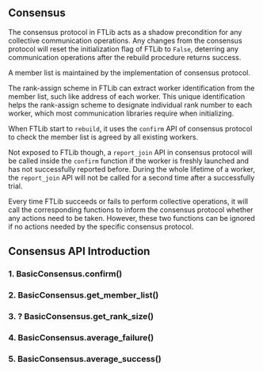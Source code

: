 ## Consensus

The consensus protocol in FTLib acts as a shadow precondition for any collective communication operations. Any changes from the consensus protocol will reset the initialization flag of FTLib to `False`, deterring any communication operations after the rebuild procedure returns success.

A member list is maintained by the implementation of consensus protocol.

The rank-assign scheme in FTLib can extract worker identification from the member list, such like address of each worker. This unique identification helps the rank-assign scheme to designate individual rank number to each worker, which most communication libraries require when initializing.

When FTLib start to `rebuild`, it uses the `confirm` API of consensus protocol to check the member list is agreed by all existing workers.

Not exposed to FTLib though, a `report_join` API in consensus protocol will be called inside the `confirm` function if the worker is freshly launched and has not successfully reported before. During the whole lifetime of a worker, the `report_join` API will not be called for a second time after a successfully trial.

Every time FTLib succeeds or fails to perform collective operations, it will call the corresponding functions to inform the consensus protocol whether any actions need to be taken. However, these two functions can be ignored if no actions needed by the specific consensus protocol.

## Consensus API Introduction

### 1. BasicConsensus.confirm()

### 2. BasicConsensus.get_member_list()

### 3. ? BasicConsensus.get_rank_size()

### 4. BasicConsensus.average_failure()

### 5. BasicConsensus.average_success()

